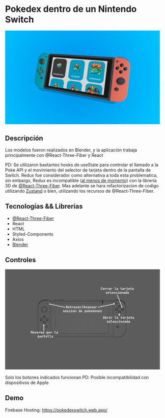 # Pokedex dentro de un Nintendo Switch 
![Image Description](./public/cover.PNG)

## **Descripción**
Los modelos fueron realizados en Blender, y la aplicación trabaja principalmente con @React-Three-Fiber y React

PD: Se utilizaron bastantes hooks de useState para controlar el llamado a la Poke API y el movimiento del selector de tarjeta dentro de la pantalla de Switch. Redux fue considerador como alternativa a toda esta problematica, sin embargo, Redux es incompatible ([al menos de momento](https://docs.pmnd.rs/react-three-fiber/advanced/gotchas)) con la librería 3D de [@React-Three-Fiber](https://docs.pmnd.rs/react-three-fiber/getting-started/introduction). Mas adelante se hara refactorizacion de codigo utilizando [Zustand](https://github.com/pmndrs/zustand) o bien, utilizando los recursos de @React-Three-Fiber. 

## **Tecnologías && Librerías**
- [@React-Three-Fiber](https://docs.pmnd.rs/react-three-fiber/getting-started/introduction)
 - React  
 - HTML  
 - Styled-Components
 - Axios
 - [Blender](https://www.blender.org/)

## Controles
![Controles Cover](public/controls.png)

Solo los botones indicados funcionan 
PD: Posible incompatibilidad con dispositivos de Apple

## Demo 
Firebase Hosting: https://pokedexswitch.web.app/
